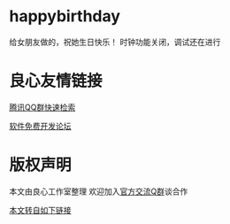 # happybirthday
给女朋友做的，祝她生日快乐！
时钟功能关闭，调试还在进行




 # 良心友情链接

[腾讯QQ群快速检索](http://u.720life.cn/s/8cf73f7c)

[软件免费开发论坛](http://u.720life.cn/s/bbb01dc0)

# 版权声明 

本文由良心工作室整理 欢迎加入[官方交流Q群](https://u.720life.cn/s/f2316816)谈合作

[本文转自如下链接](http://u.720life.cn/g/2e71d0f0a5c601172267ba20d3a43c6e5a250f18ff96a1b1a70881668f48fb0c4f2012edb668a305f4a4bc01accb7223b7e6b1eccbb01d20ece88536d2a0e927)